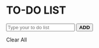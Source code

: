 <!DOCTYPE html>
<html>
  <head>
    <meta charset="utf-8">
    <title>toDoList</title>
    <link rel="stylesheet" href="style.css">
  </head>
  <body>
    <div class="main">
      <h1>TO-DO LIST</h1>
      <form class="" action="to_do.html" method="post">
        <input type="text" placeholder="Type your to do list" name="task">
        <button  type="submit"><strong>ADD</strong></button>
      </form>
      <div class="tasksBoard">
        <ul>
        </ul>
        <a id="clear">Clear All</a>
      </div>
    </div>
    <script type="text/javascript" src="to_do.js"></script>
  </body>
  
</html>

